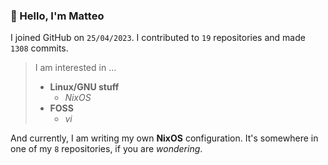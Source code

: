 ### 👋 Hello, I'm Matteo

I joined GitHub on `25/04/2023`.
I contributed to `19` repositories and made `1308` commits.

> I am interested in ...
> 
> - **Linux/GNU stuff**
>     - *NixOS*
> - **FOSS**
>   - *vi*

And currently, I am writing my own **NixOS** configuration. It's somewhere in one of my `8` repositories, if you are *wondering*.
